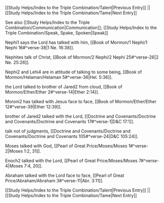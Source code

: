 [[Study Helps/Index to the Triple Combination/Talent|Previous Entry]]  ||  [[Study Helps/Index to the Triple Combination/Tame|Next Entry]]

 See also [[Study Helps/Index to the Triple Combination/Communication|Communication]]; [[Study Helps/Index to the Triple Combination/Speak, Spake, Spoken|Speak]]

 Nephi1 says the Lord has talked with him, [[Book of Mormon/1 Nephi/1 Nephi 16#^verse-38|1 Ne. 16:38]].

 Nephites talk of Christ, [[Book of Mormon/2 Nephi/2 Nephi 25#^verse-26|2 Ne. 25:26]].

 Nephi2 and Lehi4 are in attitude of talking to some being, [[Book of Mormon/Helaman/Helaman 5#^verse-36|Hel. 5:36]].

 the Lord talked to brother of Jared2 from cloud, [[Book of Mormon/Ether/Ether 2#^verse-14|Ether 2:14]].

 Moroni2 has talked with Jesus face to face, [[Book of Mormon/Ether/Ether 12#^verse-39|Ether 12:39]].

 brother of Jared2 talked with the Lord, [[Doctrine and Covenants/Doctrine and Covenants/Doctrine and Covenants 17#^verse-1|D&C 17:1]].

 talk not of judgments, [[Doctrine and Covenants/Doctrine and Covenants/Doctrine and Covenants 105#^verse-24|D&C 105:24]].

 Moses talked with God, [[Pearl of Great Price/Moses/Moses 1#^verse-2|Moses 1:2, 31]].

 Enoch2 talked with the Lord, [[Pearl of Great Price/Moses/Moses 7#^verse-4|Moses 7:4, 20]].

 Abraham talked with the Lord face to face, [[Pearl of Great Price/Abraham/Abraham 3#^verse-11|Abr. 3:11]].

[[Study Helps/Index to the Triple Combination/Talent|Previous Entry]]  ||  [[Study Helps/Index to the Triple Combination/Tame|Next Entry]]